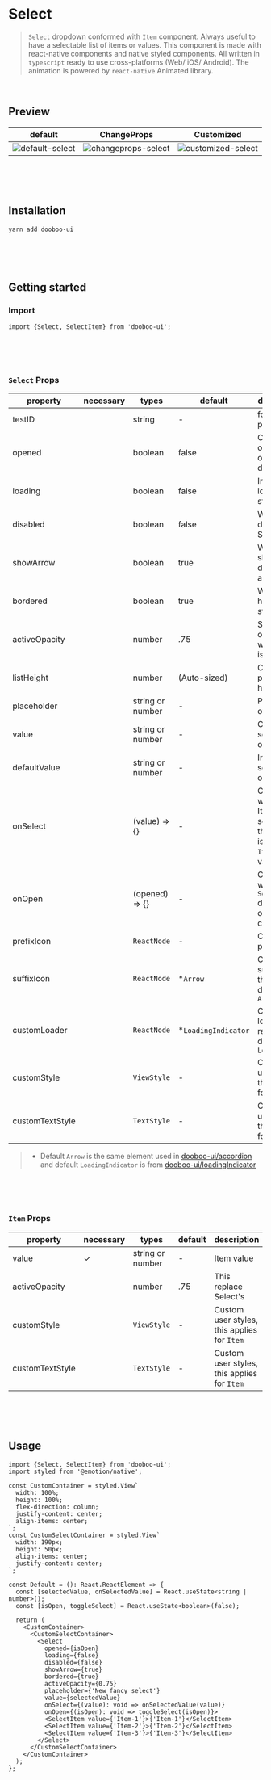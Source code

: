 # Select

> `Select` dropdown conformed with `Item` component. Always useful to have a selectable list of items or values.
> This component is made with react-native components and native styled components.
> All written in `typescript` ready to use cross-platforms (Web/ iOS/ Android).
> The animation is powered by `react-native` Animated library.

<br/>

## Preview

| default                                                                                                                 | ChangeProps                                                                                                                 | Customized                                                                                                                 |
| ----------------------------------------------------------------------------------------------------------------------- | --------------------------------------------------------------------------------------------------------------------------- | -------------------------------------------------------------------------------------------------------------------------- |
| ![default-select](https://user-images.githubusercontent.com/50701501/88159035-ba62c180-cc47-11ea-9a3b-dfe545a1c47b.gif) | ![changeprops-select](https://user-images.githubusercontent.com/50701501/88159072-c5b5ed00-cc47-11ea-808e-e548a3effaf3.gif) | ![customized-select](https://user-images.githubusercontent.com/50701501/88159238-fd249980-cc47-11ea-9f94-b6fe1acb7bae.gif) |

<br/>
<br/>
<br/>

## Installation

```sh
yarn add dooboo-ui
```

<br/>
<br/>
<br/>

## Getting started

### Import

```tsx
import {Select, SelectItem} from 'dooboo-ui';
```

<br/>
<br/>
<br/>

### `Select` Props

| property        | necessary | types            | default              | description                                                     |
| --------------- | --------- | ---------------- | -------------------- | --------------------------------------------------------------- |
| testID          |           | string           | -                    | for testing purposes                                            |
| opened          |           | boolean          | false                | Controlled open state of dropdown                               |
| loading         |           | boolean          | false                | Indicate loading state                                          |
| disabled        |           | boolean          | false                | Whether disabled Select                                         |
| showArrow       |           | boolean          | true                 | Whether to show the drop-down arrow                             |
| bordered        |           | boolean          | true                 | Whether has border style                                        |
| activeOpacity   |           | number           | .75                  | Set the opacity when Item is pressed                            |
| listHeight      |           | number           | (Auto-sized)         | Config popup height                                             |
| placeholder     |           | string or number | -                    | Placeholder of select                                           |
| value           |           | string or number | -                    | Current selected option                                         |
| defaultValue    |           | string or number | -                    | Initial selected option                                         |
| onSelect        |           | (value) => {}    | -                    | Called when a Item is selected, the param is the `Item`'s value |
| onOpen          |           | (opened) => {}   | -                    | Called when `Select` drop-down open or close                    |
| prefixIcon      |           | `ReactNode`      | -                    | Custom prefix icon                                              |
| suffixIcon      |           | `ReactNode`      | \*`Arrow`            | Custom suffix icon, this replace default `Arrow`                |
| customLoader    |           | `ReactNode`      | \*`LoadingIndicator` | Custom loader, this replace default `Loader`                    |
| customStyle     |           | `ViewStyle`      | -                    | Custom user styles, this applies for `Item`                     |
| customTextStyle |           | `TextStyle`      | -                    | Custom user styles, this applies for `Item`                     |

> - Default `Arrow` is the same element used in [dooboo-ui/accordion](https://github.com/dooboolab/dooboo-ui/tree/master/main/Accordion) and default `LoadingIndicator` is from [dooboo-ui/loadingIndicator](https://github.com/dooboolab/dooboo-ui/tree/master/main/LoadingIndicator)

<br/>
<br/>
<br/>

### `Item` Props

| property        | necessary | types            | default | description                                 |
| --------------- | --------- | ---------------- | ------- | ------------------------------------------- |
| value           | ✓         | string or number | -       | Item value                                  |
| activeOpacity   |           | number           | .75     | This replace Select's                       |
| customStyle     |           | `ViewStyle`      | -       | Custom user styles, this applies for `Item` |
| customTextStyle |           | `TextStyle`      | -       | Custom user styles, this applies for `Item` |

<br/>
<br/>
<br/>

## Usage

```tsx
import {Select, SelectItem} from 'dooboo-ui';
import styled from '@emotion/native';

const CustomContainer = styled.View`
  width: 100%;
  height: 100%;
  flex-direction: column;
  justify-content: center;
  align-items: center;
`;
const CustomSelectContainer = styled.View`
  width: 190px;
  height: 50px;
  align-items: center;
  justify-content: center;
`;

const Default = (): React.ReactElement => {
  const [selectedValue, onSelectedValue] = React.useState<string | number>();
  const [isOpen, toggleSelect] = React.useState<boolean>(false);

  return (
    <CustomContainer>
      <CustomSelectContainer>
        <Select
          opened={isOpen}
          loading={false}
          disabled={false}
          showArrow={true}
          bordered={true}
          activeOpacity={0.75}
          placeholder={'New fancy select'}
          value={selectedValue}
          onSelect={(value): void => onSelectedValue(value)}
          onOpen={(isOpen): void => toggleSelect(isOpen)}>
          <SelectItem value={'Item-1'}>{'Item-1'}</SelectItem>
          <SelectItem value={'Item-2'}>{'Item-2'}</SelectItem>
          <SelectItem value={'Item-3'}>{'Item-3'}</SelectItem>
        </Select>
      </CustomSelectContainer>
    </CustomContainer>
  );
};
```
